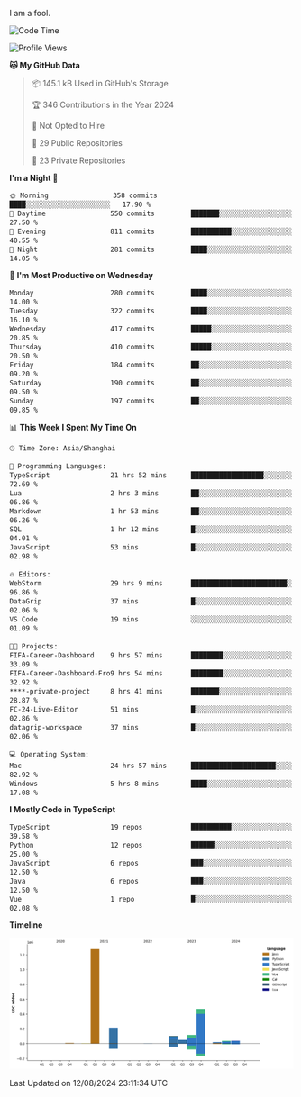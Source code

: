 I am a fool.

<!--START_SECTION:waka-->
![Code Time](http://img.shields.io/badge/Code%20Time-1%2C643%20hrs%2022%20mins-blue)

![Profile Views](http://img.shields.io/badge/Profile%20Views-5-blue)

**🐱 My GitHub Data** 

> 📦 145.1 kB Used in GitHub's Storage 
 > 
> 🏆 346 Contributions in the Year 2024
 > 
> 🚫 Not Opted to Hire
 > 
> 📜 29 Public Repositories 
 > 
> 🔑 23 Private Repositories 
 > 
**I'm a Night 🦉** 

```text
🌞 Morning                358 commits         ████░░░░░░░░░░░░░░░░░░░░░   17.90 % 
🌆 Daytime                550 commits         ███████░░░░░░░░░░░░░░░░░░   27.50 % 
🌃 Evening                811 commits         ██████████░░░░░░░░░░░░░░░   40.55 % 
🌙 Night                  281 commits         ████░░░░░░░░░░░░░░░░░░░░░   14.05 % 
```
📅 **I'm Most Productive on Wednesday** 

```text
Monday                   280 commits         ████░░░░░░░░░░░░░░░░░░░░░   14.00 % 
Tuesday                  322 commits         ████░░░░░░░░░░░░░░░░░░░░░   16.10 % 
Wednesday                417 commits         █████░░░░░░░░░░░░░░░░░░░░   20.85 % 
Thursday                 410 commits         █████░░░░░░░░░░░░░░░░░░░░   20.50 % 
Friday                   184 commits         ██░░░░░░░░░░░░░░░░░░░░░░░   09.20 % 
Saturday                 190 commits         ██░░░░░░░░░░░░░░░░░░░░░░░   09.50 % 
Sunday                   197 commits         ██░░░░░░░░░░░░░░░░░░░░░░░   09.85 % 
```


📊 **This Week I Spent My Time On** 

```text
🕑︎ Time Zone: Asia/Shanghai

💬 Programming Languages: 
TypeScript               21 hrs 52 mins      ██████████████████░░░░░░░   72.69 % 
Lua                      2 hrs 3 mins        ██░░░░░░░░░░░░░░░░░░░░░░░   06.86 % 
Markdown                 1 hr 53 mins        ██░░░░░░░░░░░░░░░░░░░░░░░   06.26 % 
SQL                      1 hr 12 mins        █░░░░░░░░░░░░░░░░░░░░░░░░   04.01 % 
JavaScript               53 mins             █░░░░░░░░░░░░░░░░░░░░░░░░   02.98 % 

🔥 Editors: 
WebStorm                 29 hrs 9 mins       ████████████████████████░   96.86 % 
DataGrip                 37 mins             █░░░░░░░░░░░░░░░░░░░░░░░░   02.06 % 
VS Code                  19 mins             ░░░░░░░░░░░░░░░░░░░░░░░░░   01.09 % 

🐱‍💻 Projects: 
FIFA-Career-Dashboard    9 hrs 57 mins       ████████░░░░░░░░░░░░░░░░░   33.09 % 
FIFA-Career-Dashboard-Fro9 hrs 54 mins       ████████░░░░░░░░░░░░░░░░░   32.92 % 
****-private-project     8 hrs 41 mins       ███████░░░░░░░░░░░░░░░░░░   28.87 % 
FC-24-Live-Editor        51 mins             █░░░░░░░░░░░░░░░░░░░░░░░░   02.86 % 
datagrip-workspace       37 mins             █░░░░░░░░░░░░░░░░░░░░░░░░   02.06 % 

💻 Operating System: 
Mac                      24 hrs 57 mins      █████████████████████░░░░   82.92 % 
Windows                  5 hrs 8 mins        ████░░░░░░░░░░░░░░░░░░░░░   17.08 % 
```

**I Mostly Code in TypeScript** 

```text
TypeScript               19 repos            ██████████░░░░░░░░░░░░░░░   39.58 % 
Python                   12 repos            ██████░░░░░░░░░░░░░░░░░░░   25.00 % 
JavaScript               6 repos             ███░░░░░░░░░░░░░░░░░░░░░░   12.50 % 
Java                     6 repos             ███░░░░░░░░░░░░░░░░░░░░░░   12.50 % 
Vue                      1 repo              █░░░░░░░░░░░░░░░░░░░░░░░░   02.08 % 
```



**Timeline**

![Lines of Code chart](https://raw.githubusercontent.com/VeejaLiu/VeejaLiu/master/assets/bar_graph.png)


 Last Updated on 12/08/2024 23:11:34 UTC
<!--END_SECTION:waka-->
